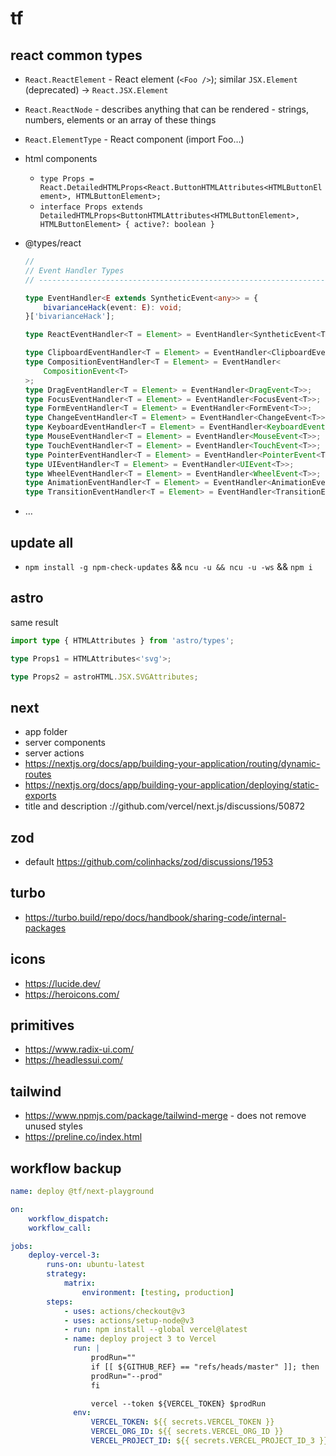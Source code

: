 # tf

## react common types

-   `React.ReactElement` - React element (`<Foo />`); similar `JSX.Element` (deprecated) -> `React.JSX.Element`
-   `React.ReactNode` - describes anything that can be rendered - strings, numbers, elements or an array of these things
-   `React.ElementType` - React component (import Foo…)
-   html components
    -   `type Props = React.DetailedHTMLProps<React.ButtonHTMLAttributes<HTMLButtonElement>, HTMLButtonElement>;`
    -   `interface Props extends DetailedHTMLProps<ButtonHTMLAttributes<HTMLButtonElement>, HTMLButtonElement> { active?: boolean }`
-   @types/react

    ```ts
    //
    // Event Handler Types
    // ----------------------------------------------------------------------

    type EventHandler<E extends SyntheticEvent<any>> = {
        bivarianceHack(event: E): void;
    }['bivarianceHack'];

    type ReactEventHandler<T = Element> = EventHandler<SyntheticEvent<T>>;

    type ClipboardEventHandler<T = Element> = EventHandler<ClipboardEvent<T>>;
    type CompositionEventHandler<T = Element> = EventHandler<
        CompositionEvent<T>
    >;
    type DragEventHandler<T = Element> = EventHandler<DragEvent<T>>;
    type FocusEventHandler<T = Element> = EventHandler<FocusEvent<T>>;
    type FormEventHandler<T = Element> = EventHandler<FormEvent<T>>;
    type ChangeEventHandler<T = Element> = EventHandler<ChangeEvent<T>>;
    type KeyboardEventHandler<T = Element> = EventHandler<KeyboardEvent<T>>;
    type MouseEventHandler<T = Element> = EventHandler<MouseEvent<T>>;
    type TouchEventHandler<T = Element> = EventHandler<TouchEvent<T>>;
    type PointerEventHandler<T = Element> = EventHandler<PointerEvent<T>>;
    type UIEventHandler<T = Element> = EventHandler<UIEvent<T>>;
    type WheelEventHandler<T = Element> = EventHandler<WheelEvent<T>>;
    type AnimationEventHandler<T = Element> = EventHandler<AnimationEvent<T>>;
    type TransitionEventHandler<T = Element> = EventHandler<TransitionEvent<T>>;
    ```

-   …

## update all

-   `npm install -g npm-check-updates` && `ncu -u && ncu -u -ws` && `npm i`

## astro

same result

```ts
import type { HTMLAttributes } from 'astro/types';

type Props1 = HTMLAttributes<'svg'>;

type Props2 = astroHTML.JSX.SVGAttributes;
```

## next

-   app folder
-   server components
-   server actions
-   https://nextjs.org/docs/app/building-your-application/routing/dynamic-routes
-   https://nextjs.org/docs/app/building-your-application/deploying/static-exports
-   title and description ://github.com/vercel/next.js/discussions/50872

## zod

-   default https://github.com/colinhacks/zod/discussions/1953

## turbo

-   https://turbo.build/repo/docs/handbook/sharing-code/internal-packages

## icons

-   https://lucide.dev/
-   https://heroicons.com/

## primitives

-   https://www.radix-ui.com/
-   https://headlessui.com/

## tailwind

-   https://www.npmjs.com/package/tailwind-merge - does not remove unused styles
-   https://preline.co/index.html

## workflow backup

```yml
name: deploy @tf/next-playground

on:
    workflow_dispatch:
    workflow_call:

jobs:
    deploy-vercel-3:
        runs-on: ubuntu-latest
        strategy:
            matrix:
                environment: [testing, production]
        steps:
            - uses: actions/checkout@v3
            - uses: actions/setup-node@v3
            - run: npm install --global vercel@latest
            - name: deploy project 3 to Vercel
              run: |
                  prodRun=""
                  if [[ ${GITHUB_REF} == "refs/heads/master" ]]; then
                  prodRun="--prod"
                  fi

                  vercel --token ${VERCEL_TOKEN} $prodRun
              env:
                  VERCEL_TOKEN: ${{ secrets.VERCEL_TOKEN }}
                  VERCEL_ORG_ID: ${{ secrets.VERCEL_ORG_ID }}
                  VERCEL_PROJECT_ID: ${{ secrets.VERCEL_PROJECT_ID_3 }}
```
